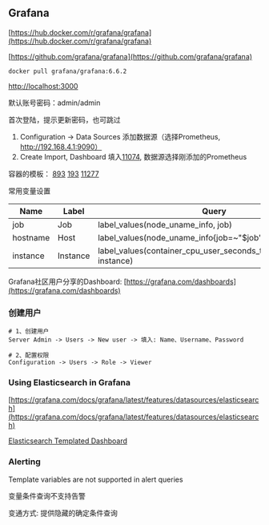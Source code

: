 ## Grafana

[https://hub.docker.com/r/grafana/grafana](https://hub.docker.com/r/grafana/grafana)

[https://github.com/grafana/grafana](https://github.com/grafana/grafana)

```
docker pull grafana/grafana:6.6.2
```

[http://localhost:3000](http://localhost:3000)

默认账号密码：admin/admin

首次登陆，提示更新密码，也可跳过

1. Configuration -> Data Sources 添加数据源（选择Prometheus, http://192.168.4.1:9090）
2. Create Import, Dashboard 填入[11074](https://grafana.com/grafana/dashboards/11074), 数据源选择刚添加的Prometheus

容器的模板：
[893](https://grafana.com/grafana/dashboards/893)
[193](https://grafana.com/grafana/dashboards/193)
[11277](https://grafana.com/grafana/dashboards/11277)


常用变量设置

Name | Label | Query | Regex
--- | --- | --- | ---
job | Job | label_values(node_uname_info, job) | -
hostname | Host | label_values(node_uname_info{job=~"$job"}, nodename) | -
instance | Instance | label_values(container_cpu_user_seconds_total{job=~"$job"}, instance) | -


Grafana社区用户分享的Dashboard: [https://grafana.com/dashboards](https://grafana.com/dashboards)


### 创建用户

```
# 1、创建用户
Server Admin -> Users -> New user -> 填入: Name、Username、Password

# 2、配置权限
Configuration -> Users -> Role -> Viewer
```


### Using Elasticsearch in Grafana

[https://grafana.com/docs/grafana/latest/features/datasources/elasticsearch](https://grafana.com/docs/grafana/latest/features/datasources/elasticsearch)

[Elasticsearch Templated Dashboard](https://play.grafana.org/dashboard/db/elasticsearch-templated)


### Alerting

Template variables are not supported in alert queries

变量条件查询不支持告警

变通方式: 提供隐藏的确定条件查询
